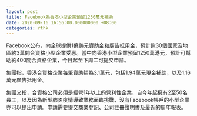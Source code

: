 ```yaml
---
layout: post
title: Facebook為香港小型企業預留1250萬元補助
date: 2020-09-16 16:56:00.000000000 +08:00
categories: rthk
---
```


Facebook公布，向全球提供1億美元資助金和廣告抵用金，預計逾30個國家及地區約3萬間合資格小型企業受惠。當中向香港小型企業預留1250萬港元，預計可幫助約400間合資格企業，今日起至下周二可提交申請。

集團指，香港合資格企業每筆資助額為3.1萬元，包括1.94萬元現金補助，以及1.16萬元廣告抵用金。

集團又指，合資格公司必須是經營1年以上的營利性企業，自今年起擁有2至50名員工，以及因為新型肺炎疫情導致業務面臨挑戰，沒有Facebook帳戶的小型企業亦可以提出申請。申請需要提交商業登記、公司註冊證明書及最近的周年報表。
